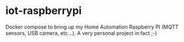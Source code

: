 # iot-raspberrypi
Docker compose to bring up my Home Automation Raspberry PI (MQTT sensors, USB camera, etc...). A very personal project in fact ;-) 
